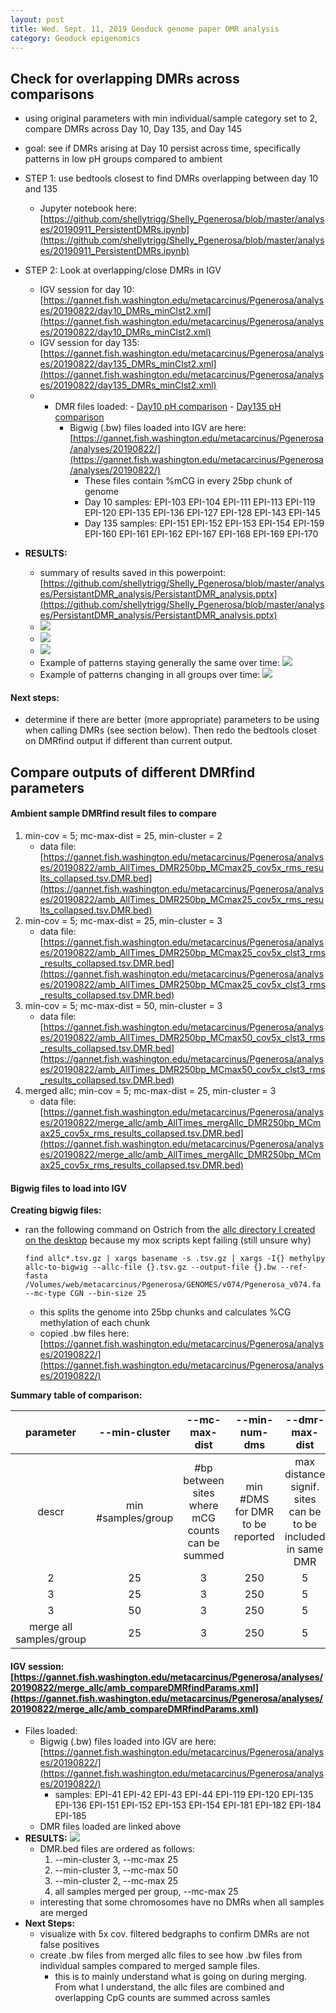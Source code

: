 ```yaml
---
layout: post
title: Wed. Sept. 11, 2019 Geoduck genome paper DMR analysis
category: Geoduck epigenomics
---
```


## Check for overlapping DMRs across comparisons

- using original parameters with min individual/sample category set to 2, compare DMRs across Day 10, Day 135, and Day 145
- goal: see if DMRs arising at Day 10 persist across time, specifically patterns in low pH groups compared to ambient

- STEP 1: use bedtools closest to find DMRs overlapping between day 10 and 135
	- Jupyter notebook here: [https://github.com/shellytrigg/Shelly_Pgenerosa/blob/master/analyses/20190911_PersistentDMRs.ipynb](https://github.com/shellytrigg/Shelly_Pgenerosa/blob/master/analyses/20190911_PersistentDMRs.ipynb)
- STEP 2: Look at overlapping/close DMRs in IGV
	- IGV session for day 10: [https://gannet.fish.washington.edu/metacarcinus/Pgenerosa/analyses/20190822/day10_DMRs_minClst2.xml](https://gannet.fish.washington.edu/metacarcinus/Pgenerosa/analyses/20190822/day10_DMRs_minClst2.xml)
	- IGV session for day 135: [https://gannet.fish.washington.edu/metacarcinus/Pgenerosa/analyses/20190822/day135_DMRs_minClst2.xml](https://gannet.fish.washington.edu/metacarcinus/Pgenerosa/analyses/20190822/day135_DMRs_minClst2.xml)
	- - DMR files loaded: 
			- [Day10 pH comparison](https://gannet.fish.washington.edu/metacarcinus/Pgenerosa/analyses/20190822/day10_AllpH_DMR250bp_MCmax25_cov5x_rms_results_collapsed.tsv.DMR.bed)
			- [Day135 pH comparison](https://gannet.fish.washington.edu/metacarcinus/Pgenerosa/analyses/20190822/day135_AllpH_DMR250bp_MCmax25_cov5x_rms_results_collapsed.tsv.DMR.bed)
		- Bigwig (.bw) files loaded into IGV are here: [https://gannet.fish.washington.edu/metacarcinus/Pgenerosa/analyses/20190822/](https://gannet.fish.washington.edu/metacarcinus/Pgenerosa/analyses/20190822/)
			-  These files contain %mCG in every 25bp chunk of genome
			-  Day 10 samples: EPI-103 EPI-104 EPI-111 EPI-113 EPI-119 EPI-120 EPI-135 EPI-136 EPI-127 EPI-128 EPI-143 EPI-145
			-  Day 135 samples: EPI-151 EPI-152 EPI-153 EPI-154 EPI-159 EPI-160 EPI-161 EPI-162 EPI-167 EPI-168 EPI-169 EPI-170
- **RESULTS:**
	- summary of results saved in this powerpoint: [https://github.com/shellytrigg/Shelly_Pgenerosa/blob/master/analyses/PersistantDMR_analysis/PersistantDMR_analysis.pptx](https://github.com/shellytrigg/Shelly_Pgenerosa/blob/master/analyses/PersistantDMR_analysis/PersistantDMR_analysis.pptx)
	- [![](https://raw.githubusercontent.com/shellytrigg/Shelly_Pgenerosa/master/analyses/PersistantDMR_analysis/Slide1.jpeg)](https://raw.githubusercontent.com/shellytrigg/Shelly_Pgenerosa/master/analyses/PersistantDMR_analysis/Slide1.jpeg)
	- [![](https://raw.githubusercontent.com/shellytrigg/Shelly_Pgenerosa/master/analyses/PersistantDMR_analysis/Slide2.jpeg)](https://raw.githubusercontent.com/shellytrigg/Shelly_Pgenerosa/master/analyses/PersistantDMR_analysis/Slide2.jpeg)
	- [![](https://raw.githubusercontent.com/shellytrigg/Shelly_Pgenerosa/master/analyses/PersistantDMR_analysis/Slide3.jpeg)](https://raw.githubusercontent.com/shellytrigg/Shelly_Pgenerosa/master/analyses/PersistantDMR_analysis/Slide3.jpeg)
	- Example of patterns staying generally the same over time: [![](https://raw.githubusercontent.com/shellytrigg/Shelly_Pgenerosa/master/analyses/PersistantDMR_analysis/Slide4.jpeg)](https://raw.githubusercontent.com/shellytrigg/Shelly_Pgenerosa/master/analyses/PersistantDMR_analysis/Slide4.jpeg)
	- Example of patterns changing in all groups over time: [![](https://raw.githubusercontent.com/shellytrigg/Shelly_Pgenerosa/master/analyses/PersistantDMR_analysis/Slide5.jpeg)](https://raw.githubusercontent.com/shellytrigg/Shelly_Pgenerosa/master/analyses/PersistantDMR_analysis/Slide5.jpeg)

#### Next steps: 
- determine if there are better (more appropriate) parameters to be using when calling DMRs (see section below). Then redo the bedtools closet on DMRfind output if different than current output.


## Compare outputs of different DMRfind parameters

#### Ambient sample DMRfind result files to compare
1. min-cov = 5; mc-max-dist = 25, min-cluster = 2 
	- data file: [https://gannet.fish.washington.edu/metacarcinus/Pgenerosa/analyses/20190822/amb_AllTimes_DMR250bp_MCmax25_cov5x_rms_results_collapsed.tsv.DMR.bed](https://gannet.fish.washington.edu/metacarcinus/Pgenerosa/analyses/20190822/amb_AllTimes_DMR250bp_MCmax25_cov5x_rms_results_collapsed.tsv.DMR.bed) 
2. min-cov = 5; mc-max-dist = 25, min-cluster = 3 
	- data file: [https://gannet.fish.washington.edu/metacarcinus/Pgenerosa/analyses/20190822/amb_AllTimes_DMR250bp_MCmax25_cov5x_clst3_rms_results_collapsed.tsv.DMR.bed](https://gannet.fish.washington.edu/metacarcinus/Pgenerosa/analyses/20190822/amb_AllTimes_DMR250bp_MCmax25_cov5x_clst3_rms_results_collapsed.tsv.DMR.bed)
3. min-cov = 5; mc-max-dist = 50, min-cluster = 3 
	- data file: [https://gannet.fish.washington.edu/metacarcinus/Pgenerosa/analyses/20190822/amb_AllTimes_DMR250bp_MCmax50_cov5x_clst3_rms_results_collapsed.tsv.DMR.bed](https://gannet.fish.washington.edu/metacarcinus/Pgenerosa/analyses/20190822/amb_AllTimes_DMR250bp_MCmax50_cov5x_clst3_rms_results_collapsed.tsv.DMR.bed)
4. merged allc; min-cov = 5; mc-max-dist = 25, min-cluster = 3 
	- data file: [https://gannet.fish.washington.edu/metacarcinus/Pgenerosa/analyses/20190822/merge_allc/amb_AllTimes_mergAllc_DMR250bp_MCmax25_cov5x_rms_results_collapsed.tsv.DMR.bed](https://gannet.fish.washington.edu/metacarcinus/Pgenerosa/analyses/20190822/merge_allc/amb_AllTimes_mergAllc_DMR250bp_MCmax25_cov5x_rms_results_collapsed.tsv.DMR.bed)

#### Bigwig files to load into IGV
**Creating bigwig files:**

- ran the following command on Ostrich from the [allc directory I created on the desktop]() because my mox scripts kept failing (still unsure why) 
	```
	find allc*.tsv.gz | xargs basename -s .tsv.gz | xargs -I{} methylpy allc-to-bigwig --allc-file {}.tsv.gz --output-file {}.bw --ref-fasta /Volumes/web/metacarcinus/Pgenerosa/GENOMES/v074/Pgenerosa_v074.fa --mc-type CGN --bin-size 25
	```
	- this splits the genome into 25bp chunks and calculates %CG methylation of each chunk
	- copied .bw files here: [https://gannet.fish.washington.edu/metacarcinus/Pgenerosa/analyses/20190822/](https://gannet.fish.washington.edu/metacarcinus/Pgenerosa/analyses/20190822/)

**Summary table of comparison:**

**parameter**|**--min-cluster**|**--mc-max-dist**|**--min-num-dms**|**--dmr-max-dist**|**--min-cov**| |
:-----:|:-----:|:-----:|:-----:|:-----:|:-----:|:-----:
descr|min #samples/group|#bp between sites where mCG counts can be summed|min #DMS for DMR to be reported|max distance signif. sites can be to be included in same DMR|min #reads for DMS to be considered|#**DMRs called**
 |2|25|3|250|5|192
 |3|25|3|250|5|22
 |3|50|3|250|5|32
 |merge all samples/group|25|3|250|5|716

#### IGV session: [https://gannet.fish.washington.edu/metacarcinus/Pgenerosa/analyses/20190822/merge_allc/amb_compareDMRfindParams.xml](https://gannet.fish.washington.edu/metacarcinus/Pgenerosa/analyses/20190822/merge_allc/amb_compareDMRfindParams.xml)
- Files loaded: 
	- Bigwig (.bw) files loaded into IGV are here: [https://gannet.fish.washington.edu/metacarcinus/Pgenerosa/analyses/20190822/](https://gannet.fish.washington.edu/metacarcinus/Pgenerosa/analyses/20190822/)
		- samples: EPI-41 EPI-42 EPI-43 EPI-44 EPI-119 EPI-120 EPI-135 EPI-136 EPI-151 EPI-152 EPI-153 EPI-154 EPI-181 EPI-182 EPI-184 EPI-185
	- DMR files loaded are linked above
- **RESULTS:**
[![](https://raw.githubusercontent.com/shellytrigg/Shelly_Pgenerosa/master/analyses/Amb_all_determineDMRfindParams/img/Screen%20Shot%202019-09-12%20at%204.03.33%20PM.png)](https://raw.githubusercontent.com/shellytrigg/Shelly_Pgenerosa/master/analyses/Amb_all_determineDMRfindParams/img/Screen%20Shot%202019-09-12%20at%204.03.33%20PM.png)
	- DMR.bed files are ordered as follows:
		1. --min-cluster 3, --mc-max 25
		2.  --min-cluster 3, --mc-max 50
		3. --min-cluster 2, --mc-max 25
		4. all samples merged per group, --mc-max 25
	- interesting that some chromosomes have no DMRs when all samples are merged
- **Next Steps:**
	- visualize with 5x cov. filtered bedgraphs to confirm DMRs are not false positives
	- create .bw files from merged allc files to see how .bw files from individual samples compared to merged sample files. 
		- this is to mainly understand what is going on during merging. From what I understand, the allc files are combined and overlapping CpG counts are summed across samles    

